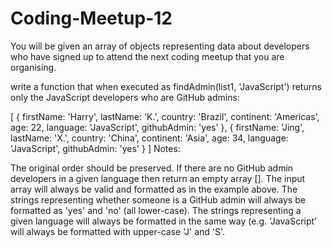 # Coding-Meetup-12

You will be given an array of objects representing data about developers who have signed up to attend the next coding meetup that you are organising.

write a function that when executed as findAdmin(list1, 'JavaScript') returns only the JavaScript developers who are GitHub admins:

[
  { firstName: 'Harry', lastName: 'K.', country: 'Brazil', continent: 'Americas', age: 22, language: 'JavaScript', githubAdmin: 'yes' },
  { firstName: 'Jing', lastName: 'X.', country: 'China', continent: 'Asia', age: 34, language: 'JavaScript', githubAdmin: 'yes' }
]
Notes:

The original order should be preserved.
If there are no GitHub admin developers in a given language then return an empty array [].
The input array will always be valid and formatted as in the example above.
The strings representing whether someone is a GitHub admin will always be formatted as 'yes' and 'no' (all lower-case).
The strings representing a given language will always be formatted in the same way (e.g. 'JavaScript' will always be formatted with upper-case 'J' and 'S'.
